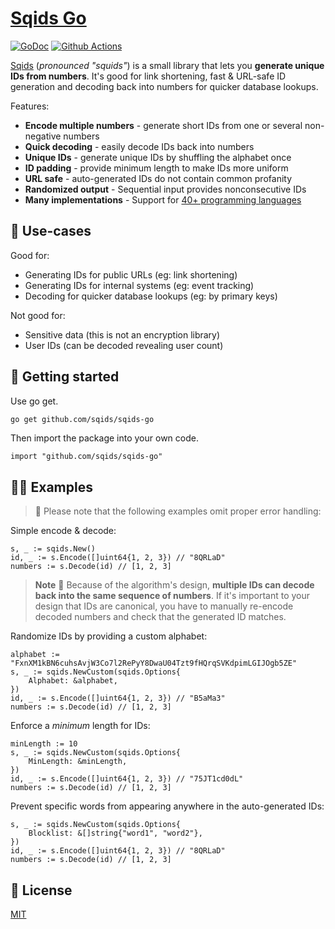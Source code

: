 # [Sqids Go](https://sqids.org/go)

[![GoDoc](https://godoc.org/github.com/sqids/sqids-go?status.svg)](https://godoc.org/github.com/sqids/sqids-go)
[![Github Actions](https://img.shields.io/github/actions/workflow/status/sqids/sqids-go/tests.yml)](https://github.com/sqids/sqids-go/actions)

[Sqids](https://sqids.org/go) (*pronounced "squids"*) is a small library that lets you **generate unique IDs from numbers**. It's good for link shortening, fast & URL-safe ID generation and decoding back into numbers for quicker database lookups.

Features:

- **Encode multiple numbers** - generate short IDs from one or several non-negative numbers
- **Quick decoding** - easily decode IDs back into numbers
- **Unique IDs** - generate unique IDs by shuffling the alphabet once
- **ID padding** - provide minimum length to make IDs more uniform
- **URL safe** - auto-generated IDs do not contain common profanity
- **Randomized output** - Sequential input provides nonconsecutive IDs
- **Many implementations** - Support for [40+ programming languages](https://sqids.org/)

## 🧰 Use-cases

Good for:

- Generating IDs for public URLs (eg: link shortening)
- Generating IDs for internal systems (eg: event tracking)
- Decoding for quicker database lookups (eg: by primary keys)

Not good for:

- Sensitive data (this is not an encryption library)
- User IDs (can be decoded revealing user count)

## 🚀 Getting started

Use go get.

```bash
go get github.com/sqids/sqids-go
```

Then import the package into your own code.

```golang
import "github.com/sqids/sqids-go"
```

## 👩‍💻 Examples

> 🚧 Please note that the following examples omit proper error handling:

Simple encode & decode:

```golang
s, _ := sqids.New()
id, _ := s.Encode([]uint64{1, 2, 3}) // "8QRLaD"
numbers := s.Decode(id) // [1, 2, 3]
```

> **Note**
> 🚧 Because of the algorithm's design, **multiple IDs can decode back into the same sequence of numbers**. If it's important to your design that IDs are canonical, you have to manually re-encode decoded numbers and check that the generated ID matches.

Randomize IDs by providing a custom alphabet:

```golang
alphabet := "FxnXM1kBN6cuhsAvjW3Co7l2RePyY8DwaU04Tzt9fHQrqSVKdpimLGIJOgb5ZE"
s, _ := sqids.NewCustom(sqids.Options{
    Alphabet: &alphabet,
})
id, _ := s.Encode([]uint64{1, 2, 3}) // "B5aMa3"
numbers := s.Decode(id) // [1, 2, 3]
```

Enforce a *minimum* length for IDs:

```golang
minLength := 10
s, _ := sqids.NewCustom(sqids.Options{
    MinLength: &minLength,
})
id, _ := s.Encode([]uint64{1, 2, 3}) // "75JT1cd0dL"
numbers := s.Decode(id) // [1, 2, 3]
```

Prevent specific words from appearing anywhere in the auto-generated IDs:

```golang
s, _ := sqids.NewCustom(sqids.Options{
    Blocklist: &[]string{"word1", "word2"},
})
id, _ := s.Encode([]uint64{1, 2, 3}) // "8QRLaD"
numbers := s.Decode(id) // [1, 2, 3]
```

## 📝 License

[MIT](LICENSE)
